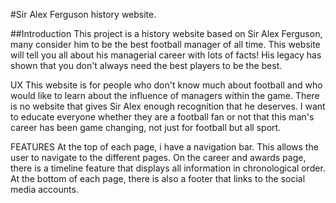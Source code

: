 #Sir Alex Ferguson history website.

##Introduction
This project is a history website based on Sir Alex Ferguson, many consider him to be the best football manager of all time.
This website will tell you all about his managerial career with lots of facts! His legacy has shown that you don't always need the best players to be the best.

UX
This website is for people who don't know much about football and who would like to learn about the influence of managers within the game.
There is no website that gives Sir Alex enough recognition that he deserves. I want to educate everyone  whether they are a football fan or not that this man's career has been game changing, not just for football but all sport.


FEATURES
At the top of each page, i have a navigation bar. This allows the user to navigate to the different pages.
On the career and awards page, there is a timeline feature that displays all information in chronological order.
At the bottom of each page, there is also a footer that links to the social media accounts.
